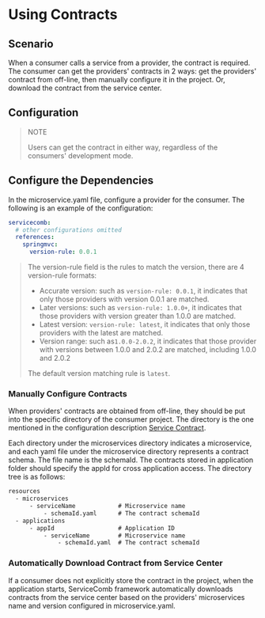 # Using Contracts
## Scenario

When a consumer calls a service from a provider, the contract is required. The consumer can get the providers' contracts in 2 ways: get the providers' contract from off-line, then manually configure it in the  project. Or, download the contract from the service center.

## Configuration

> NOTE
>
> Users can get the contract in either way, regardless of the consumers' development mode.

## Configure the Dependencies

In the microservice.yaml file, configure a provider for the consumer. The following is an example of the configuration:

```yaml
servicecomb:
  # other configurations omitted
  references:
    springmvc:
      version-rule: 0.0.1
```

> The version-rule field is the rules to match the version, there are 4 version-rule formats:
>
> * Accurate version: such as `version-rule: 0.0.1`, it indicates that only those  providers with version 0.0.1 are matched.
> * Later versions: such as `version-rule: 1.0.0+`, it indicates that those providers with version greater than 1.0.0 are matched.
> * Latest version: `version-rule: latest`, it indicates that only  those providers with the latest are matched.
> * Version range: such as`1.0.0-2.0.2`,  it indicates that those provider with versions between 1.0.0 and 2.0.2 are matched, including 1.0.0 and 2.0.2
>
> The default version matching rule is `latest`.

### Manually Configure Contracts

When providers' contracts are obtained from off-line,  they should be put into the specific directory of the consumer project. The directory is the one mentioned in the configuration description [Service Contract](../build-provider/define-contract.md).

Each directory under the microservices directory indicates a microservice, and each yaml file under the microservice directory represents a contract schema. The file name is the schemaId. The contracts stored in application folder should specify the appId for cross application access. The directory tree is as follows:

```txt
resources
  - microservices
      - serviceName            # Microservice name
          - schemaId.yaml      # The contract schemaId
  - applications
      - appId                  # Application ID
          - serviceName        # Microservice name
              - schemaId.yaml  # The contract schemaId
```

### Automatically Download Contract from Service Center

If a consumer does not explicitly store the contract in the project, when the application starts, ServiceComb framework automatically downloads contracts from the service center based on the providers' microservices name and version configured in microservice.yaml.
